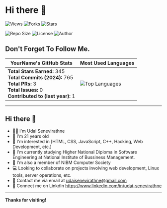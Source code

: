 # Hi there 👋

![Views](https://komarev.com/ghpvc/?username=yourusername&color=green&style=flat-square)
[![Forks](https://img.shields.io/github/forks/yourusername/yourrepo.svg)](https://github.com/yourusername/yourrepo/network/members)
[![Stars](https://img.shields.io/github/stars/yourusername/yourrepo.svg)](https://github.com/yourusername/yourrepo/stargazers)

![Repo Size](https://img.shields.io/github/repo-size/yourusername/yourrepo)
![License](https://img.shields.io/github/license/yourusername/yourrepo)
![Author](https://img.shields.io/badge/Author-yourname-purple)

## Don't Forget To Follow Me.

| YourName's GitHub Stats | Most Used Languages |
| ------------------------ | ------------------- |
| **Total Stars Earned:** 345 <br> **Total Commits (2024):** 765 <br> **Total PRs:** 3 <br> **Total Issues:** 0 <br> **Contributed to (last year):** 1 | ![Top Languages](https://github-readme-stats.vercel.app/api/top-langs/?username=yourusername&layout=compact&theme=radical) |

---

## Hi there 👋

- 👨‍💻 I'm Udai Senevirathne
- 🎂 I'm 21 years old
- 👀 I'm interested in [HTML, CSS, JavaScript, C++, Hacking, Web Development, etc.]
- 📖 I'm currently studying Higher National Diploma in Software Engineering at National Institute of Bussiness Management.
- 👥 I'm also a member of NIBM Computer Society
- 💻 Looking to collaborate on projects involving web development, Linux tools, server operations, etc.
- 📧 Contact me via email at udaisenevirathne@gmail.com
- 📸 Connect me on LinkdIn https://www.linkedin.com/in/udai-senevirathne


---

**Thanks for visiting!**
